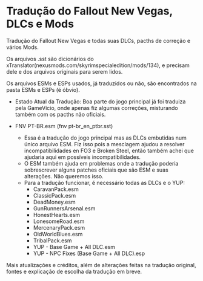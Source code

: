 # Tradução do Fallout New Vegas, DLCs e Mods
Tradução do Fallout New Vegas e todas suas DLCs, pacths de correção e vários Mods.

Os arquivos .sst são dicionários do xTranslator(nexusmods.com/skyrimspecialedition/mods/134), e precisam dele e dos arquivos originais para serem lidos.

Os arquivos ESMs e ESPs usados, já traduzidos ou não, são encontrados na pasta ESMs e ESPs (é óbvio).

- Estado Atual da Tradução:
Boa parte do jogo principal já foi traduiza pela GameVício, onde apenas fiz algumas correções, misturando também com os pacths não oficiais.

- FNV PT-BR.esm (fnv pt-br_en_ptbr.sst)
  - Essa é a tradução do jogo principal mas as DLCs embutidas num único arquivo ESM. Fiz isso pois a mesclagem ajudou a resolver incompatibilidades en FO3 e Broken Steel, então também achei que ajudaria aqui em possíveis incompatibilidades.
  - O ESM também ajuda em problemas onde a tradução poderia sobrescrever alguns patches oficiais que são ESM e suas alterações. Não queremos isso.
  - Para a tradução funcionar, é necessário todas as DLCs e o YUP:
    - CaravanPack.esm
    - ClassicPack.esm
    - DeadMoney.esm
    - GunRunnersArsenal.esm
    - HonestHearts.esm
    - LonesomeRoad.esm
    - MercenaryPack.esm
    - OldWorldBlues.esm
    - TribalPack.esm
    - YUP - Base Game + All DLC.esm
    - YUP - NPC Fixes (Base Game + All DLC).esp

Mais atualizações e créditos, além de alterações feitas na tradução original, fontes e explicação de escolha da tradução em breve.
